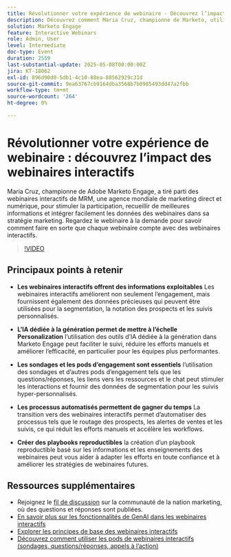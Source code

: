 ```yaml
---
title: Révolutionner votre expérience de webinaire - Découvrez l’impact des webinaires interactifs
description: Découvrez comment Maria Cruz, championne de Marketo, utilise des webinaires interactifs pour stimuler l’engagement, obtenir des informations et améliorer le marketing chez MRM. Regardez à la demande maintenant !
solution: Marketo Engage
feature: Interactive Webinars
role: Admin, User
level: Intermediate
doc-type: Event
duration: 2559
last-substantial-update: 2025-05-08T00:00:00Z
jira: KT-18062
exl-id: 896d90d0-5db1-4c10-88ea-88562929c31d
source-git-commit: 9ea63767cb9164dba3568b7b0985493dd47a2fbb
workflow-type: tm+mt
source-wordcount: '264'
ht-degree: 0%

---
```


# Révolutionner votre expérience de webinaire : découvrez l’impact des webinaires interactifs

Maria Cruz, championne de Adobe Marketo Engage, a tiré parti des webinaires interactifs de MRM, une agence mondiale de marketing direct et numérique, pour stimuler la participation, recueillir de meilleures informations et intégrer facilement les données des webinaires dans sa stratégie marketing. Regardez le webinaire à la demande pour savoir comment faire en sorte que chaque webinaire compte avec des webinaires interactifs.

>[!VIDEO](https://video.tv.adobe.com/v/3458099/?learn=on&enablevpops)

## Principaux points à retenir

* **Les webinaires interactifs offrent des informations exploitables** Les webinaires interactifs améliorent non seulement l’engagement, mais fournissent également des données précieuses qui peuvent être utilisées pour la segmentation, la notation des prospects et les suivis personnalisés.

* **L’IA dédiée à la génération permet de mettre à l’échelle Personalization** l’utilisation des outils d’IA dédiée à la génération dans Marketo Engage peut faciliter le suivi, réduire les efforts manuels et améliorer l’efficacité, en particulier pour les équipes plus performantes.

* **Les sondages et les pods d’engagement sont essentiels** l’utilisation des sondages et d’autres pods d’engagement tels que les questions/réponses, les liens vers les ressources et le chat peut stimuler les interactions et fournir des données de segmentation pour les suivis hyper-personnalisés.

* **Les processus automatisés permettent de gagner du temps** La transition vers des webinaires interactifs permet d’automatiser des processus tels que le routage des prospects, les alertes de ventes et les suivis, ce qui réduit les efforts manuels et accélère les workflows.

* **Créer des playbooks reproductibles** la création d’un playbook reproductible basé sur les informations et les enseignements des webinaires peut vous aider à adapter les efforts en toute confiance et à améliorer les stratégies de webinaires futures.

## Ressources supplémentaires

* Rejoignez le [fil de discussion](https://nation.marketo.com/t5/product-blogs/on-demand-learn-from-your-peers-revolutionizing-your-webinar/ba-p/356260) sur la communauté de la nation marketing, où des questions et réponses sont publiées.
* [En savoir plus sur les fonctionnalités de GenAI dans les webinaires interactifs](https://nation.marketo.com/t5/latest-product-innovations/discover-how-genai-can-elevate-your-upcoming-webinars/ba-p/355055)
* [Explorer les principes de base des webinaires interactifs](https://experienceleague.adobe.com/en/docs/marketo/using/product-docs/demand-generation/events/interactive-webinars/interactive-webinars-overview)
* [Découvrez comment utiliser les pods de webinaires interactifs (sondages, questions/réponses, appels à l’action)](https://experienceleague.adobe.com/en/docs/marketo/using/product-docs/demand-generation/events/interactive-webinars/best-practices-for-interactive-webinars)